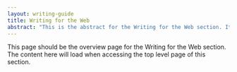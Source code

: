 ```yaml
---
layout: writing-guide
title: Writing for the Web
abstract: "This is the abstract for the Writing for the Web section. It is used to populate a blurb on the content guide homepage."
---
```


This page should be the overview page for the Writing for the Web section. The content here will load when accessing the top level page of this section.
